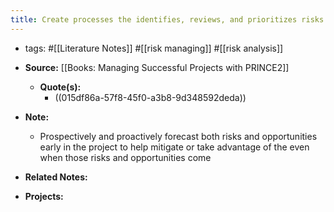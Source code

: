 ```yaml
---
title: Create processes the identifies, reviews, and prioritizes risks
---
```


- tags: #[[Literature Notes]] #[[risk managing]] #[[risk analysis]]

- **Source:** [[Books: Managing Successful Projects with PRINCE2]]
	 - **Quote(s):**
		 - ((015df86a-57f8-45f0-a3b8-9d348592deda))

- **Note:**
	 - Prospectively and proactively forecast both risks and opportunities early in the project to help mitigate or take advantage of the even when those risks and opportunities come

- **Related Notes:**

- **Projects:**
